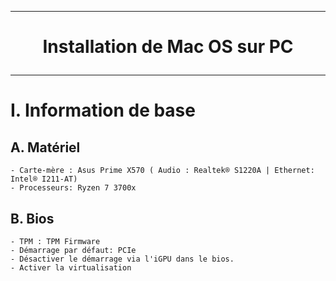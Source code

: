 --------------------------------------------------------------------------------------------------------------------------------
# <p align='center'> Installation de Mac OS sur PC </p>

--------------------------------------------------------------------------------------------------------------------------------
# I. Information de base
## A. Matériel
```
- Carte-mère : Asus Prime X570 ( Audio : Realtek® S1220A | Ethernet: Intel® I211-AT)
- Processeurs: Ryzen 7 3700x
```
## B. Bios
```
- TPM : TPM Firmware
- Démarrage par défaut: PCIe
- Désactiver le démarrage via l'iGPU dans le bios.
- Activer la virtualisation
```


